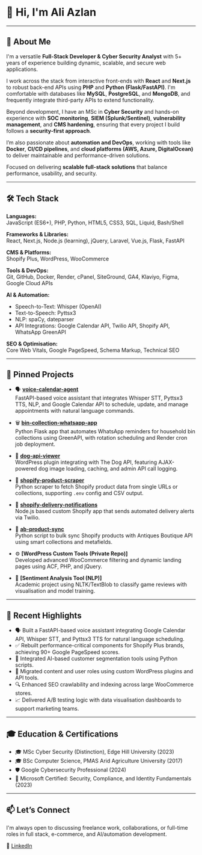 # 👋 Hi, I'm Ali Azlan
---

## 🚀 About Me

I'm a versatile **Full-Stack Developer & Cyber Security Analyst** with 5+ years of experience building dynamic, scalable, and secure web applications.  

I work across the stack from interactive front-ends with **React** and **Next.js** to robust back-end APIs using **PHP** and **Python (Flask/FastAPI)**. I'm comfortable with databases like **MySQL**, **PostgreSQL**, and **MongoDB**, and frequently integrate third-party APIs to extend functionality.  

Beyond development, I have an MSc in **Cyber Security** and hands-on experience with **SOC monitoring**, **SIEM (Splunk/Sentinel)**, **vulnerability management**, and **CMS hardening**, ensuring that every project I build follows a **security-first approach**.  

I’m also passionate about **automation and DevOps**, working with tools like **Docker**, **CI/CD pipelines**, and **cloud platforms (AWS, Azure, DigitalOcean)** to deliver maintainable and performance-driven solutions.  

Focused on delivering **scalable full-stack solutions** that balance performance, usability, and security.  

---

## 🛠 Tech Stack

**Languages:**  
JavaScript (ES6+), PHP, Python, HTML5, CSS3, SQL, Liquid, Bash/Shell

**Frameworks & Libraries:**  
React, Next.js, Node.js (learning), jQuery, Laravel, Vue.js, Flask, FastAPI

**CMS & Platforms:**  
Shopify Plus, WordPress, WooCommerce

**Tools & DevOps:**  
Git, GitHub, Docker, Render, cPanel, SiteGround, GA4, Klaviyo, Figma, Google Cloud APIs

**AI & Automation:**  
- Speech-to-Text: Whisper (OpenAI)  
- Text-to-Speech: Pyttsx3  
- NLP: spaCy, dateparser  
- API Integrations: Google Calendar API, Twilio API, Shopify API, WhatsApp GreenAPI

**SEO & Optimisation:**  
Core Web Vitals, Google PageSpeed, Schema Markup, Technical SEO

---

## 📌 Pinned Projects

- 🗣️ **[voice-calendar-agent](https://github.com/syedaliazlan/voice-calendar-agent)**  
  FastAPI-based voice assistant that integrates Whisper STT, Pyttsx3 TTS, NLP, and Google Calendar API to schedule, update, and manage appointments with natural language commands.

- 🗑️ **[bin-collection-whatsapp-app](https://github.com/syedaliazlan/bin-collection-whatsapp-app)**  
  Python Flask app that automates WhatsApp reminders for household bin collections using GreenAPI, with rotation scheduling and Render cron job deployment.

- 🐶 **[dog-api-viewer](https://github.com/syedaliazlan/dog-api-viewer)**  
  WordPress plugin integrating with The Dog API, featuring AJAX-powered dog image loading, caching, and admin API call logging.

- 🛒 **[shopify-product-scraper](https://github.com/syedaliazlan/shopify-product-scraper)**  
  Python scraper to fetch Shopify product data from single URLs or collections, supporting `.env` config and CSV output.

- 🔔 **[shopify-delivery-notifications](https://github.com/syedaliazlan/shopify-delivery-notifications)**  
  Node.js based custom Shopify app that sends automated delivery alerts via Twilio.

- 🔄 **[ab-product-sync](https://github.com/syedaliazlan/shopify-to-ab)**  
  Python script to bulk sync Shopify products with Antiques Boutique API using smart collections and metafields.

- ⚙️ **[WordPress Custom Tools (Private Repo)]**  
  Developed advanced WooCommerce filtering and dynamic landing pages using ACF, PHP, and jQuery.

- 🧠 **[Sentiment Analysis Tool (NLP)]**  
  Academic project using NLTK/TextBlob to classify game reviews with visualisation and model training.

---

## 🧩 Recent Highlights

- 🗣️ Built a FastAPI-based voice assistant integrating Google Calendar API, Whisper STT, and Pyttsx3 TTS for natural language scheduling.
- ✅ Rebuilt performance-critical components for Shopify Plus brands, achieving 90+ Google PageSpeed scores.
- 🔁 Integrated AI-based customer segmentation tools using Python scripts.
- 💬 Migrated content and user roles using custom WordPress plugins and API tools.
- 🔍 Enhanced SEO crawlability and indexing across large WooCommerce stores.
- 📈 Delivered A/B testing logic with data visualisation dashboards to support marketing teams.

---

## 🎓 Education & Certifications

- 🎓 MSc Cyber Security (Distinction), Edge Hill University (2023)  
- 🎓 BSc Computer Science, PMAS Arid Agriculture University (2017)  
- 🛡️ Google Cybersecurity Professional (2024)  
- 🔐 Microsoft Certified: Security, Compliance, and Identity Fundamentals (2023)

---

## 📫 Let’s Connect

I'm always open to discussing freelance work, collaborations, or full-time roles in full stack, e-commerce, and AI/automation development.

💼 [LinkedIn](https://linkedin.com/in/syed-ali-azlan)
